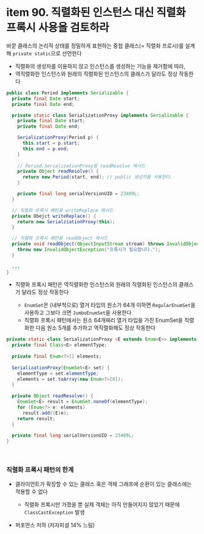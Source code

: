 # item 90. 직렬화된 인스턴스 대신 직렬화 프록시 사용을 검토하라

바깥 클래스의 논리적 상태를 정밀하게 표현하는 중첩 클래스(= 직렬화 프로시)를 설계해 `private static`으로 선언한다

* 직렬화의 생성자를 이용하지 않고 인스턴스를 생성하는 기능을 제거함에 따라, 
* 역직렬화한 인스턴스와 원래의 직렬화된 인스턴스의 클래스가 달라도 정상 작동한다

```java
public class Period implements Serializable {
  private final Date start;
  private final Date end;

  private static class SerializationProxy implements Serializable {
    private final Date start;
    private final Date end;

    SerializationProxy(Period p) {
      this.start = p.start;
      this.end = p.end;
    }
    
    // Period.SerializationProxy용 readResolve 메서드
    private Object readResolve() {
      return new Period(start, end); // public 생성자를 사용한다.
    }

    private final long serialVersionUID = 23409L;
  }

  // 직렬화 프록시 패턴용 writeReplace 메서드
  private Obejct writeReplace() {
    return new SerialziationProxy(this);
  }

  // 직렬화 프록시 패턴용 readObject 메서드
  private void readObject(ObjectInputStream stream) throws InvalidObjectException {
    throw new InvalidObjectException("프록시가 필요합니다.");
  }
  
  ...
}
```

* 직렬화 프록시 패턴은 역직렬화한 인스턴스와 원래의 직렬화된 인스턴스의 클래스가 달라도 정상 작동한다

  * `EnumSet`은 (내부적으로) 열거 타입의 원소가 64개 이하면 `RegularEnumSet`을 사용하고 그보다 크면 `JumboEnumSet`을 사용한다
  * 직렬화 프록시 패턴에서는 원소 64개짜리 열거 타입을 가진 EnumSet을 직렬화한 다음 원소 5개를 추가하고 역직렬화해도 정상 작동한다

```java
private static class SerializationProxy <E extends Enum<E>> implements Serializable {
  private final Class<E> elementType;
  
  private final Enum<?>[] elements;
  
  SerializationProxy(EnumSet<E> set) {
    elementType = set.elementType;
    elements = set.toArray(new Enum<?>[0]);
  }
  
  private Object readResolve() {
    EnumSet<E> result = EnumSet.noneOf(elementType);
    for (Enum<?> e: elements)
      result.add((E)e);
    return result;
  }
  
  private final long serialVersionUID = 23409L;
}  
```

<br>

### 직렬화 프록시 패턴의 한계

* 클라이언트가 확장할 수 있는 클래스 혹은 객체 그래프에 순환이 있는 클래스에는 적용할 수 없다

  * 직렬화 프록시만 가졌을 뿐 실제 객체는 아직 만들어지지 않았기 때문에 `ClassCastException` 발생
* 퍼포먼스 저하 (저자피셜 14% 느림)
